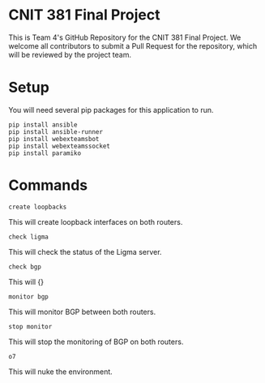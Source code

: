 # CNIT 381 Final Project
This is Team 4's GitHub Repository for the CNIT 381 Final Project. 
We welcome all contributors to submit a Pull Request for the repository, which will be reviewed by the project team. 

# Setup 
You will need several pip packages for this application to run. 
```
pip install ansible
pip install ansible-runner
pip install webexteamsbot
pip install webexteamssocket
pip install paramiko
```

# Commands

```create loopbacks```

This will create loopback interfaces on both routers. 


```check ligma```

This will check the status of the Ligma server. 

```check bgp```

This will {}

```monitor bgp```

This will monitor BGP between both routers.

```stop monitor```

This will stop the monitoring of BGP on both routers.

```o7```

This will nuke the environment. 
